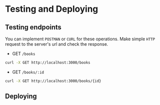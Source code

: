 # Testing and Deploying

## Testing endpoints

You can implement `POSTMAN` or `CURL` for these operations.
Make simple `HTTP` request to the server's url and check the response.

- GET `/books`

```sh
curl -X GET http://localhost:3000/books
```

- GET `/books/:id`

```sh
curl -X GET http://localhost:3000/books/{id}
```

## Deploying

